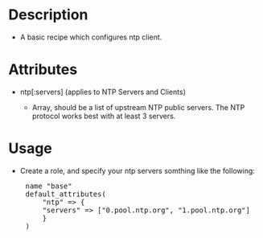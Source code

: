 Description
===========

* A basic recipe which configures ntp client.

Attributes
==========
* ntp[:servers] (applies to NTP Servers and Clients)

  - Array, should be a list of upstream NTP public servers.  The NTP protocol
    works best with at least 3 servers. 

Usage
=====

* Create a role, and specify your ntp servers somthing like the following:
<pre>
    name "base"
    default_attributes(
        "ntp" => {
        "servers" => ["0.pool.ntp.org", "1.pool.ntp.org"]
        }
    )
</pre>
